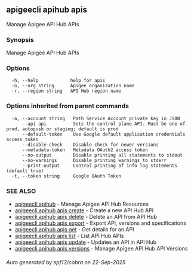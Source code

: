 ## apigeecli apihub apis

Manage Apigee API Hub APIs

### Synopsis

Manage Apigee API Hub APIs

### Options

```
  -h, --help            help for apis
  -o, --org string      Apigee organization name
  -r, --region string   API Hub region name
```

### Options inherited from parent commands

```
  -a, --account string   Path Service Account private key in JSON
      --api api          Sets the control plane API. Must be one of prod, autopush or staging; default is prod
      --default-token    Use Google default application credentials access token
      --disable-check    Disable check for newer versions
      --metadata-token   Metadata OAuth2 access token
      --no-output        Disable printing all statements to stdout
      --no-warnings      Disable printing warnings to stderr
      --print-output     Control printing of info log statements (default true)
  -t, --token string     Google OAuth Token
```

### SEE ALSO

* [apigeecli apihub](apigeecli_apihub.md)	 - Manage Apigee API Hub Resources
* [apigeecli apihub apis create](apigeecli_apihub_apis_create.md)	 - Create a new API Hub API
* [apigeecli apihub apis delete](apigeecli_apihub_apis_delete.md)	 - Delete an API from API Hub
* [apigeecli apihub apis export](apigeecli_apihub_apis_export.md)	 - Export API, versions and specifications
* [apigeecli apihub apis get](apigeecli_apihub_apis_get.md)	 - Get details for an API
* [apigeecli apihub apis list](apigeecli_apihub_apis_list.md)	 - List API Hub APIs
* [apigeecli apihub apis update](apigeecli_apihub_apis_update.md)	 - Updates an API in API Hub
* [apigeecli apihub apis versions](apigeecli_apihub_apis_versions.md)	 - Manage Apigee API Hub API Versions

###### Auto generated by spf13/cobra on 22-Sep-2025
